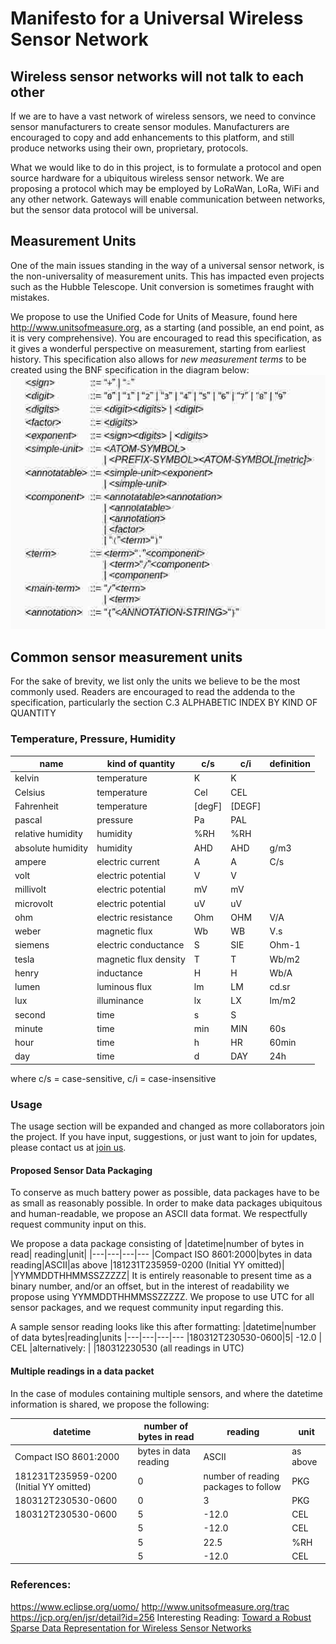 Manifesto for a Universal Wireless Sensor Network
=

## Wireless sensor networks will not talk to each other
If we are to have a vast network of wireless sensors, we need to convince sensor manufacturers to create sensor modules. Manufacturers are encouraged to copy and add enhancements to this platform, and still produce networks using their own, proprietary, protocols.

What we would like to do in this project, is to formulate a protocol and open source hardware for a ubiquitous wireless sensor network. We are proposing a protocol which may be employed by LoRaWan, LoRa, WiFi and any other network. Gateways will enable communication between networks, but the sensor data protocol will be universal.

## Measurement Units
One of the main issues standing in the way of a universal sensor network, is the non-universality of measurement units. This has impacted even projects such as the Hubble Telescope. Unit conversion is sometimes fraught with mistakes.

We propose to use the Unified Code for Units of Measure, found here http://www.unitsofmeasure.org, as a starting (and possible, an end point, as it is very comprehensive). You are encouraged to read this specification, as it gives a wonderful perspective on measurement, starting from earliest history.
This specification also allows for *new measurement terms* to be created using the BNF specification in the diagram below:
![BNF Syntax to use for new units](https://github.com/svanschalkwyk/UbiquitousLoRaSensor/blob/master/images/bnf_syntax.jpg)

## Common sensor measurement units
For the sake of brevity, we list only the units we believe to be the most commonly used. Readers are encouraged to read the addenda to the specification, particularly the section C.3  ALPHABETIC INDEX BY KIND OF QUANTITY

### Temperature, Pressure, Humidity
|name|kind of quantity|c/s|c/i|definition
|--|--|--|--|--
|kelvin|temperature|K|K|
|Celsius|temperature|Cel|CEL
|Fahrenheit|temperature|[degF]|[DEGF]
|pascal|pressure|Pa|PAL
|relative humidity|humidity|%RH|%RH
|absolute humidity|humidity|AHD|AHD|g/m3
|ampere|electric current|A|A|C/s
|volt|electric potential|V|V
|millivolt|electric potential|mV|mV
|microvolt|electric potential|uV|uV
|ohm|electric resistance|Ohm|OHM|V/A
|weber|magnetic flux|Wb|WB|V.s
|siemens|electric conductance|S|SIE|Ohm-1
|tesla|magnetic flux density|T|T|Wb/m2
|henry|inductance|H|H|Wb/A
|lumen|luminous flux|lm|LM|cd.sr
|lux|illuminance|lx|LX|lm/m2
|second|time|s|S
|minute|time|min|MIN|60s
|hour|time|h|HR|60min
|day|time|d|DAY|24h
where c/s = case-sensitive, c/i = case-insensitive

### Usage
The usage section will be expanded and changed as more collaborators join the project. If you have input, suggestions, or just want to join for updates, please contact us at  [join us](mailto:steph@remcam.net). 

#### Proposed Sensor Data Packaging
To conserve as much battery power as possible, data packages have to be as small as reasonably possible. In order to make data packages ubiquitous and human-readable, we propose an ASCII data format. We respectfully request community input on this. 

We propose a data package consisting of
|datetime|number of bytes in read| reading|unit|
|---|---|---|---
|Compact ISO 8601:2000|bytes in data reading|ASCII|as above
|181231T235959-0200 (Initial YY omitted)|
|YYMMDDTHHMMSSZZZZZ|
It is entirely reasonable to present time as a binary number, and/or an offset, but in the interest of readability we propose using YYMMDDTHHMMSSZZZZZ. We propose to use UTC for all sensor packages, and we request community input regarding this. 

A sample sensor reading looks like this after formatting:
|datetime|number of data bytes|reading|units
|---|---|---|---
|180312T230530-0600|5| -12.0 | CEL
|alternatively: |
|180312230530 (all readings in UTC)

#### Multiple readings in a data packet
In the case of modules containing multiple sensors, and where the datetime information is shared, we propose the following:

|datetime|number of bytes in read| reading|unit|
|---|---|---|---
|Compact ISO 8601:2000|bytes in data reading|ASCII|as above
|181231T235959-0200 (Initial YY omitted)|0|number of reading packages to follow|PKG|
|180312T230530-0600|0| 3| PKG
|180312T230530-0600|5| -12.0 | CEL
||5| -12.0 | CEL
||5| 22.5 | %RH
||5| -12.0 | CEL




### References:
https://www.eclipse.org/uomo/
http://www.unitsofmeasure.org/trac
https://jcp.org/en/jsr/detail?id=256
Interesting Reading:
[Toward a Robust Sparse Data Representation for Wireless Sensor Networks](https://arxiv.org/pdf/1508.00230.pdf)


<!--stackedit_data:
eyJoaXN0b3J5IjpbLTE5Njk4OTIzMjRdfQ==
-->